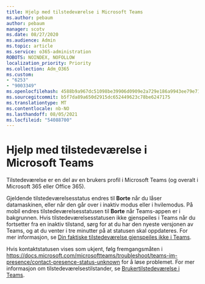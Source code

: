 ```yaml
---
title: Hjelp med tilstedeværelse i Microsoft Teams
ms.author: pebaum
author: pebaum
manager: scotv
ms.date: 08/27/2020
ms.audience: Admin
ms.topic: article
ms.service: o365-administration
ROBOTS: NOINDEX, NOFOLLOW
localization_priority: Priority
ms.collection: Adm_O365
ms.custom:
- "6253"
- "9003349"
ms.openlocfilehash: 4588b9a967dc51098be39906d0909e2a729e186a9943ee79e71d6ab50a666107
ms.sourcegitcommit: b5f7da89a650d2915dc652449623c78be6247175
ms.translationtype: MT
ms.contentlocale: nb-NO
ms.lasthandoff: 08/05/2021
ms.locfileid: "54088700"
---
```

# <a name="help-with-presence-in-microsoft-teams"></a>Hjelp med tilstedeværelse i Microsoft Teams

Tilstedeværelse er en del av en brukers profil i Microsoft Teams (og overalt i Microsoft 365 eller Office 365). 

Gjeldende tilstedeværelsesstatus endres til  **Borte**  når du låser datamaskinen, eller når den går over i inaktiv modus eller i hvilemodus. På mobil endres tilstedeværelsesstatusen til **Borte**  når Teams-appen er i bakgrunnen. Hvis tilstedeværelsesstatusen ikke gjenspeiles i Teams når du fortsetter fra en inaktiv tilstand, sørg for at du har den nyeste versjonen av Teams, og at du venter i tre minutter på at statusen skal oppdateres. For mer informasjon, se [Din faktiske tilstedeværelse gjenspeiles ikke i Teams](https://docs.microsoft.com/microsoftteams/troubleshoot/teams-im-presence/presence-not-show-actual-status).

Hvis kontaktstatusen vises som ukjent, følg fremgangsmåten i https://docs.microsoft.com/microsoftteams/troubleshoot/teams-im-presence/contact-presence-status-unknown for å løse problemet.
For mer informasjon om tilstedeværelsestilstander, se [Brukertilstedeværelse i Teams](https://docs.microsoft.com/microsoftteams/presence-admins).

